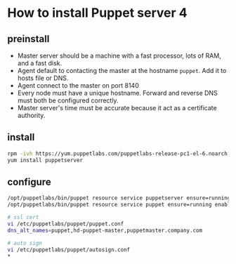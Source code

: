 # How to install Puppet server 4

## preinstall

- Master server should be a machine with a fast processor, lots of
  RAM, and a fast disk.
- Agent default to contacting the master at the hostname `puppet`. Add
  it to hosts file or DNS.
- Agent connect to the master on port 8140
- Every node must have a unique hostname.  Forward and reverse DNS
  must both be configured correctly. 
- Master server's time must be accurate because it act as a
  certificate authority.

## install

```bash
rpm -ivh https://yum.puppetlabs.com/puppetlabs-release-pc1-el-6.noarch.rpm
yum install puppetserver
```

## configure
```bash
/opt/puppetlabs/bin/puppet resource service puppetserver ensure=running enable=true 
/opt/puppetlabs/bin/puppet resource service puppet ensure=running enable=true 

# ssl cert
vi /etc/puppetlabs/puppet/puppet.conf
dns_alt_names=puppet,hd-puppet-master,puppetmaster.company.com

# auto sign
vi /etc/puppetlabs/puppet/autosign.conf
*
```
